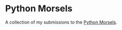 # Python Morsels

A collection of my submissions to the [Python Morsels](https://www.pythonmorsels.com/exercises/dashboard/).
